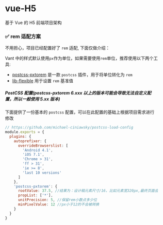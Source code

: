 # vue-H5

基于 Vue 的 H5 前端项目架构

### <span id="rem">✅ rem 适配方案 </span>

不用担心，项目已经配置好了 `rem` 适配, 下面仅做介绍：

Vant 中的样式默认使用`px`作为单位，如果需要使用`rem`单位，推荐使用以下两个工具:

- [postcss-pxtorem](https://github.com/cuth/postcss-pxtorem) 是一款 `postcss` 插件，用于将单位转化为 `rem`
- [lib-flexible](https://github.com/amfe/lib-flexible) 用于设置 `rem` 基准值

##### PostCSS 配置(postcss-pxtorem 6.xxx 以上的版本可能会导致无法自定义配置，所以一般使用 5.xx 版本)

下面提供了一份基本的 `postcss` 配置，可以在此配置的基础上根据项目需求进行修改

```javascript
// https://github.com/michael-ciniawsky/postcss-load-config
module.exports = {
  plugins: {
    autoprefixer: {
      overrideBrowserslist: [
        'Android 4.1',
        'iOS 7.1',
        'Chrome > 31',
        'ff > 31',
        'ie >= 8',
        'last 10 versions'
      ]
    },
    'postcss-pxtorem': {
      rootValue: 37.5, //结果为：设计稿元素尺寸/16，比如元素宽320px,最终页面会换算成 20rem
      propList: ['*'],
      unitPrecision: 5, //保留rem小数点多少位
      minPixelValue: 12 //px小于12的不会被转换
    }
  }
}
```
